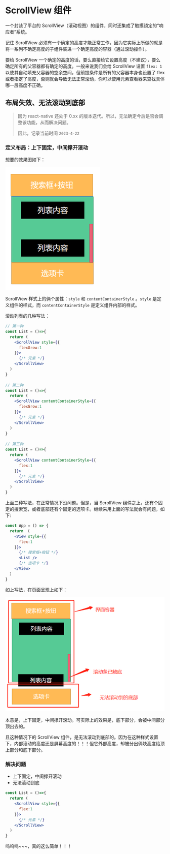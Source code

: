# ScrollView 组件

一个封装了平台的 ScrollView（滚动视图）的组件，同时还集成了触摸锁定的“响应者”系统。

记住 ScrollView 必须有一个确定的高度才能正常工作，因为它实际上所做的就是将一系列不确定高度的子组件装进一个确定高度的容器（通过滚动操作）。

要给 ScrollView 一个确定的高度的话，要么直接给它设置高度（不建议），要么确定所有的父容器都有确定的高度。一般来说我们会给 ScrollView 设置 `flex: 1` 以使其自动填充父容器的空余空间，但前提条件是所有的父容器本身也设置了 flex 或者指定了高度，否则就会导致无法正常滚动，你可以使用元素查看器来查找具体哪一层高度不正确。

## 布局失效、无法滚动到底部

> 因为 react-native 还处于 0.xx 的版本迭代。所以，无法确定今后是否会调整该功能，从而解决问题。
>
> 因此，记录当前时间 `2023-4-22`

### 定义布局：上下固定，中间撑开滚动

想要的效果图如下：

![](./images/1682143731764.jpg)

ScrollView 样式上的俩个属性：`style` 和 `contentContainerStyle` 。`style` 是定义组件的样式，而 `contentContainerStyle` 是定义组件内部的样式。

滚动列表的几种写法：

```jsx
// 第一种
const List = ()=>{
  return (
    <ScrollView style={{
      flexGrow:1
    }}>
      {/* 元素 */}
    </ScrollView>
  )
}

// 第二种
const List = ()=>{
  return (
    <ScrollView contentContainerStyle={{
      flexGrow:1
    }}>
      {/* 元素 */}
    </ScrollView>
  )
}

// 第三种
const List = ()=>{
  return (
    <ScrollView contentContainerStyle={{
      flex:1
    }}>
      {/* 元素 */}
    </ScrollView>
  )
}
```

上面三种写法，在正常情况下没问题。但是，当 ScrollView 组件之上，还有个固定的搜索宽，或者底部还有个固定的选项卡。继续采用上面的写法就会有问题，如下:

```jsx
const App = () => {
  return （
    <View style={{
      flex:1
    }}>
      {/* 搜索框+按钮 */}
      <List />
      {/* 选项卡 */}
    </View>
  ）
}
```

如上写法，在页面呈现上如下：

![](./images/1682144184161.jpg)

本意是，上下固定，中间撑开滚动。可实际上的效果是，底下部分，会被中间部分顶出去的。

且这种情况下的 ScrollView 组件，是无法滚动到底部的。因为在这种样式设置下，内部滚动的高度还是屏幕高度的！！！但它外部高度，却被分出俩块高度给顶上部分和底下部分。

### 解决问题

- 上下固定，中间撑开滚动
- 无法滚动到底

```jsx
const List = ()=>{
  return (
    <ScrollView style={{
      flex:1
    }}>
      {/* 元素 */}
    </ScrollView>
  )
}
```

呜呜呜~~~，真的这么简单！！！
